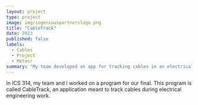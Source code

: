 ```yaml
---
layout: project
type: project
image: img/ingeniouspartnerslogo.png
title: "CableTrack"
date: 2023
published: false
labels:
  - Cables
  - Project
  - Meteor
summary: "My team developed an app for tracking cables in an electrical project."
---
```


In ICS 314, my team and I worked on a program for our final. This program is called CableTrack, an application meant to track cables during electrical engineering work. 
